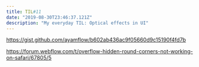 ```yaml
---
title: TIL#11
date: "2019-08-30T23:46:37.121Z"
description: "My everyday TIL: Optical effects in UI"
---
```


https://gist.github.com/ayamflow/b602ab436ac9f05660d9c15190f4fd7b

https://forum.webflow.com/t/overflow-hidden-round-corners-not-working-on-safari/67805/5